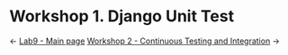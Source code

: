# Workshop 1. Django Unit Test

<div class="page-nav"><p class="inner">
    <span class="prev"> 
        ←
        <a href="./index.html" class="">Lab9 - Main page</a>
    </span> 
    <span class="next">
        <a href="./ws2.html" class="">Workshop 2 - Continuous Testing and Integration</a>
        →
    </span></p>
</div>